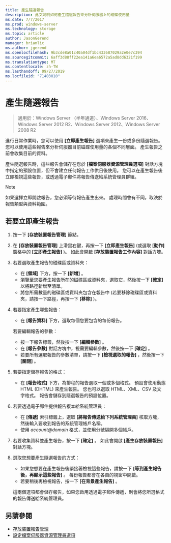 ```yaml
---
title: 產生隨選報告
description: 此文說明如何產生隨選報告來分析伺服器上的磁碟使用量
ms.date: 7/7/2017
ms.prod: windows-server
ms.technology: storage
ms.topic: article
author: JasonGerend
manager: brianlic
ms.author: jgerend
ms.openlocfilehash: 9b3cde8a01c40a04df1bc433687029a2e0e7c394
ms.sourcegitcommit: 6aff3d88ff22ea141a6ea6572a5ad8dd6321f199
ms.translationtype: MT
ms.contentlocale: zh-TW
ms.lasthandoff: 09/27/2019
ms.locfileid: "71403010"
---
```

# <a name="generate-reports-on-demand"></a>產生隨選報告

> 適用於：Windows Server （半年通道）、Windows Server 2016、Windows Server 2012 R2、Windows Server 2012、Windows Server 2008 R2

進行日常作業時，您可以使用 **\[立即產生報告\]** 選項來產生一份或多份隨選報告。 您可以使用這些報告來分析伺服器目前磁碟使用量的各個不同層面。 產生報告之前會收集目前的資料。

產生隨選報告時，這些報告會儲存在您於 **\[檔案伺服器資源管理員選項\]** 對話方塊中指定的預設位置，但不會建立任何報告工作供日後使用。 您可以在產生報告後立即檢視這些報告，或透過電子郵件將報告傳送給系統管理員群組。

> [!Note]
> 如果選擇立即開啟報告，您必須等待報告產生出來。 處理時間會有不同，取決於報告類型與資料範圍。

## <a name="to-generate-reports-immediately"></a>若要立即產生報告

1. 按一下 **\[存放裝置報告管理\]** 節點。

2. 在 **\[存放裝置報告管理\]** 上滑鼠右鍵，再按一下 **\[立即產生報告\]** (或選取 **\[動作\]** 窗格中的 **\[立即產生報告\]** )。 如此會開啟 **\[存放裝置報告工作內容\]** 對話方塊。

3. 若要選取產生報告的磁碟區或資料夾：

   -   在 **\[領域\]** 下方，按一下 **\[新增\]** 。
   -   瀏覽至您要產生報告所在的磁碟區或資料夾，選取它，然後按一下 **\[確定\]** 以將路徑新增至清單。
   -   將您所需數量的磁碟區或資料夾包含在報告中 (若要移除磁碟區或資料夾，請按一下路徑，再按一下 **\[移除\]** )。

4. 若要指定產生哪些報告：

    -   在 **\[報告資料\]** 下方，選取每個您要包含的每份報告。

   若要編輯報告的參數：

   -   按一下報告標籤，然後按一下 **\[編輯參數\]** 。
   -   在 **\[報告參數\]** 對話方塊中，視需要編輯參數，然後按一下 **\[確定\]** 。
   -  若要所有選取報告的參數清單，請按一下 **\[檢視選取的報告\]** ，然後按一下 **\[關閉\]** 。
 
5. 若要指定儲存報告的格式：

   -  在 **\[報告格式\]** 下方，為排程的報告選取一個或多個格式。 預設會使用動態 HTML (DHTML) 來產生報告。 您也可以選取 HTML、XML、CSV 及文字格式。 報告會儲存到隨選報告的預設位置。

6. 若要透過電子郵件提供報告複本給系統管理員：

   - 在 **\[傳遞\]** 索引標籤上，選取 **\[將報告傳送給下列系統管理員\]** 核取方塊，然後輸入要收到報告的系統管理帳戶名稱。 
   - 使用 <em>account@domain</em> 格式，並使用分號隔開多個帳戶。

7. 若要收集資料並產生報告，按一下 **\[確定\]** 。 如此會開啟 **\[產生存放裝置報告\]** 對話方塊。

8. 選取您想要產生隨選報告的方式：

   -   如果您想要在產生報告後緊接著檢視這些報告，請按一下 **\[等到產生報告後，再顯示這些報告\]** 。 每份報告都會在各自的視窗中開啟。
   -   若要稍後再檢視報告，按一下 **\[在背景產生報告\]** 。

   這兩個選項都會儲存報告，如果您啟用透過電子郵件傳遞，則會將您所選格式的報告傳送給系統管理員。

## <a name="see-also"></a>另請參閱

-   [存放裝置報告管理](storage-reports-management.md)
-   [設定檔案伺服器資源管理員選項](setting-file-server-resource-manager-options.md)

